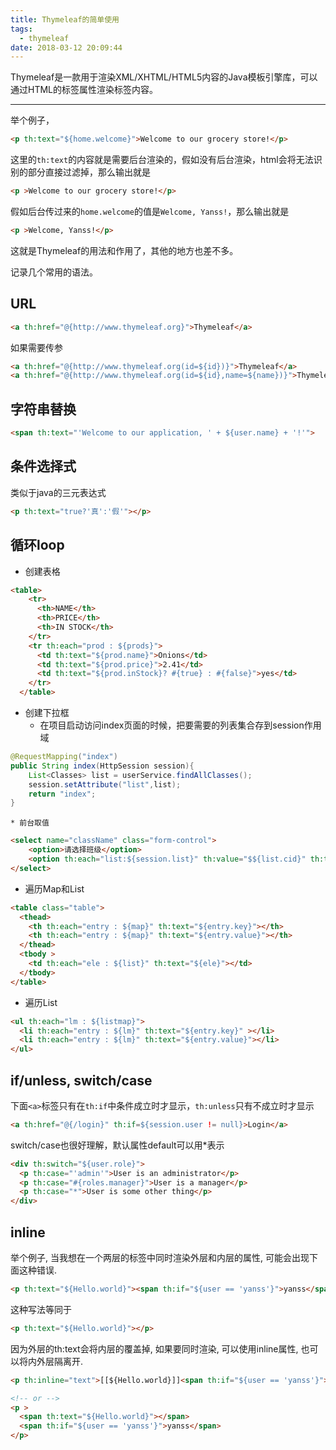 ```yaml
---
title: Thymeleaf的简单使用
tags:
  - thymeleaf
date: 2018-03-12 20:09:44
---
```

Thymeleaf是一款用于渲染XML/XHTML/HTML5内容的Java模板引擎库，可以通过HTML的标签属性渲染标签内容。

<!--more-->

---

举个例子，
```html
<p th:text="${home.welcome}">Welcome to our grocery store!</p>
```
这里的`th:text`的内容就是需要后台渲染的，假如没有后台渲染，html会将无法识别的部分直接过滤掉，那么输出就是
```html
<p >Welcome to our grocery store!</p>
```
假如后台传过来的`home.welcome`的值是`Welcome, Yanss!`，那么输出就是
```html
<p >Welcome, Yanss!</p>
```
这就是Thymeleaf的用法和作用了，其他的地方也差不多。

记录几个常用的语法。

## URL
```html
<a th:href="@{http://www.thymeleaf.org}">Thymeleaf</a>
```
如果需要传参
```html
<a th:href="@{http://www.thymeleaf.org(id=${id})}">Thymeleaf</a>
<a th:href="@{http://www.thymeleaf.org(id=${id},name=${name})}">Thymeleaf</a>
```

## 字符串替换
```html
<span th:text="'Welcome to our application, ' + ${user.name} + '!'">
```

## 条件选择式
类似于java的三元表达式
```html
<p th:text="true?'真':'假'"></p>
```

## 循环loop
* 创建表格
```html
<table>
    <tr>
      <th>NAME</th>
      <th>PRICE</th>
      <th>IN STOCK</th>
    </tr>
    <tr th:each="prod : ${prods}">
      <td th:text="${prod.name}">Onions</td>
      <td th:text="${prod.price}">2.41</td>
      <td th:text="${prod.inStock}? #{true} : #{false}">yes</td>
    </tr>
  </table>
```

* 创建下拉框
    * 在项目启动访问index页面的时候，把要需要的列表集合存到session作用域
```java
@RequestMapping("index")
public String index(HttpSession session){
    List<Classes> list = userService.findAllClasses();
    session.setAttribute("list",list);
    return "index";
}
```

    * 前台取值
```html
<select name="className" class="form-control">
    <option>请选择班级</option>
    <option th:each="list:${session.list}" th:value="$${list.cid}" th:text="${list.cname}"></option>
</select>
```

* 遍历Map和List
```html
<table class="table">  
  <thead>  
    <th th:each="entry : ${map}" th:text="${entry.key}"></th>  
    <th th:each="entry : ${map}" th:text="${entry.value}"></th>  
  </thead>  
  <tbody >  
    <td th:each="ele : ${list}" th:text="${ele}"></td>  
  </tbody>  
</table>  
```

* 遍历List<Map>
```html
<ul th:each="lm : ${listmap}">  
  <li th:each="entry : ${lm}" th:text="${entry.key}" ></li>  
  <li th:each="entry : ${lm}" th:text="${entry.value}"></li>  
</ul>  
```

## if/unless, switch/case
下面`<a>`标签只有在`th:if`中条件成立时才显示，`th:unless`只有不成立时才显示
```html
<a th:href="@{/login}" th:if=${session.user != null}>Login</a>
```

switch/case也很好理解，默认属性default可以用*表示
```html
<div th:switch="${user.role}">
  <p th:case="'admin'">User is an administrator</p>
  <p th:case="#{roles.manager}">User is a manager</p>
  <p th:case="*">User is some other thing</p>
</div>
```

## inline
举个例子, 当我想在一个两层的标签中同时渲染外层和内层的属性, 可能会出现下面这种错误.
```html
<p th:text="${Hello.world}"><span th:if="${user == 'yanss'}">yanss</span></p>
```

这种写法等同于
```html
<p th:text="${Hello.world}"></p>
```

因为外层的th:text会将内层的覆盖掉, 如果要同时渲染, 可以使用inline属性, 也可以将内外层隔离开.
```html
<p th:inline="text">[[${Hello.world}]]<span th:if="${user == 'yanss'}">yanss</span></p>

<!-- or -->
<p >
  <span th:text="${Hello.world}"></span>
  <span th:if="${user == 'yanss'}">yanss</span>
</p>
```



